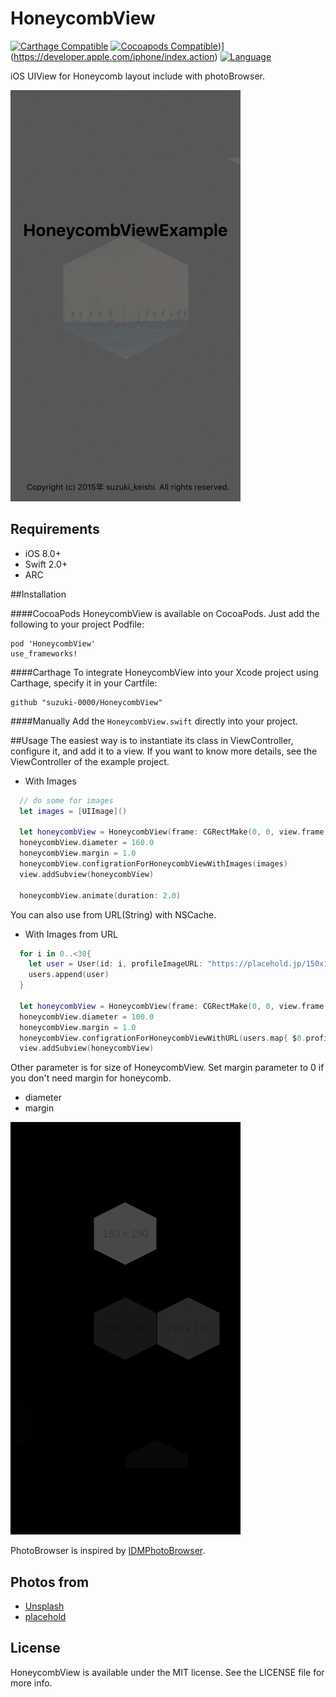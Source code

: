 HoneycombView
========================

[![Carthage Compatible](https://img.shields.io/badge/Carthage-compatible-4BC51D.svg?style=flat)](https://github.com/Carthage/Carthage)
[![Cocoapods Compatible](https://img.shields.io/cocoapods/v/HoneycombView.svg?style=flat)](http://cocoadocs.org/docsets/HoneycombView))](https://developer.apple.com/iphone/index.action)
[![Language](http://img.shields.io/badge/language-swift-brightgreen.svg?style=flat)](https://developer.apple.com/swift)

iOS UIView for Honeycomb layout include with photoBrowser.

![sample](Screenshots/HoneycombViewSample1.gif)

## Requirements
- iOS 8.0+
- Swift 2.0+
- ARC

##Installation

####CocoaPods
HoneycombView is available on CocoaPods. Just add the following to your project Podfile:
```
pod 'HoneycombView'
use_frameworks!
```

####Carthage
To integrate HoneycombView into your Xcode project using Carthage, specify it in your Cartfile:

```ogdl
github "suzuki-0000/HoneycombView"
```

####Manually
Add the `HoneycombView.swift` directly into your project.

##Usage
The easiest way is to instantiate its class in ViewController, configure it, and add it to a view.
If you want to know more details, see the ViewController of the example project.

- With Images
```swift
  // do some for images
  let images = [UIImage]()

  let honeycombView = HoneycombView(frame: CGRectMake(0, 0, view.frame.width, view.frame.height))
  honeycombView.diameter = 160.0
  honeycombView.margin = 1.0
  honeycombView.configrationForHoneycombViewWithImages(images)
  view.addSubview(honeycombView)
        
  honeycombView.animate(duration: 2.0)
```

You can also use from URL(String) with NSCache.

- With Images from URL
```swift
  for i in 0..<30{
    let user = User(id: i, profileImageURL: "https://placehold.jp/150x150.png")
    users.append(user)
  }
        
  let honeycombView = HoneycombView(frame: CGRectMake(0, 0, view.frame.width, view.frame.height))
  honeycombView.diameter = 100.0
  honeycombView.margin = 1.0
  honeycombView.configrationForHoneycombViewWithURL(users.map{ $0.profileImageURL })
  view.addSubview(honeycombView)

```

Other parameter is for size of HoneycombView.
Set margin parameter to 0 if you don't need margin for honeycomb.
- diameter
- margin

![sample](Screenshots/HoneycombViewSample2.gif)

PhotoBrowser is inspired by [IDMPhotoBrowser](https://github.com/ideaismobile/IDMPhotoBrowser).

## Photos from 
- [Unsplash](https://unsplash.com)
- [placehold](https://placehold)

## License
HoneycombView is available under the MIT license. See the LICENSE file for more info.
